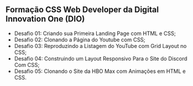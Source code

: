 ## Formação CSS Web Developer da Digital Innovation One (DIO)
- Desafio 01: Criando sua Primeira Landing Page com HTML e CSS;
- Desafio 02: Clonando a Página do Youtube com CSS;
- Desafio 03: Reproduzindo a Listagem do YouTube com Grid Layout no CSS;
- Desafio 04: Construindo um Layout Responsivo Para o Site do Discord Com CSS;
- Desafio 05: Clonando o Site da HBO Max com Animações em HTML e CSS.
